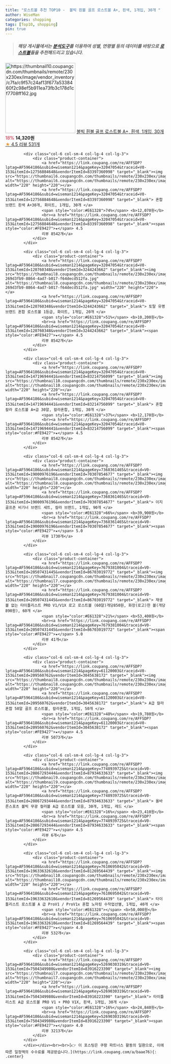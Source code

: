 ```yaml
---
title: "로스트볼 추천 TOP10 -  볼빅 흰볼 골프 로스트볼 A+, 흰색, 1개입, 30개 "
author: WiseMan
categories: shopping
tags: [Top10, shopping]
pin: true
---
```


> ##### 해당 게시물에서는 [**분석도구**](https://itemscout.io/)를 이용하여 **성별**, **연령별** 등의 데이터를 바탕으로 [**로스트볼**](https://link.coupang.com/a/baae76)들을 추천해드리고 있습니다.
<div class="container"><div class="row">
            <div class="col-6 col-sm-4 col-lg-4 col-lg-3">
                <div class="product-container">
                    <a href="https://link.coupang.com/re/AFFSDP?lptag=AF5964186&subid=wiseman1214&pageKey=54724711&traceid=V0-153&itemId=190837817&vendorItemId=3044865544" target="_blank"><img src="https://thumbnail10.coupangcdn.com/thumbnails/remote/230x230ex/image/vendor_inventory/c7fa/c9f57c24af13f677a5338460f2c98ef5b911ea73fb3c178d1cf7708ff162.jpg" alt="https://thumbnail10.coupangcdn.com/thumbnails/remote/230x230ex/image/vendor_inventory/c7fa/c9f57c24af13f677a5338460f2c98ef5b911ea73fb3c178d1cf7708ff162.jpg" width="220" height="220"></a>
                    <a href="https://link.coupang.com/re/AFFSDP?lptag=AF5964186&subid=wiseman1214&pageKey=54724711&traceid=V0-153&itemId=190837817&vendorItemId=3044865544" target="_blank"> 볼빅 흰볼 골프 로스트볼 A+, 흰색, 1개입, 30개 </a>
                    <span style="color:#E61328">18%</span> <b>14,320원</b>
                    <br><a href="https://link.coupang.com/re/AFFSDP?lptag=AF5964186&subid=wiseman1214&pageKey=54724711&traceid=V0-153&itemId=190837817&vendorItemId=3044865544" target="_blank"><span style="color:#FE9427">★</span> 4.5
                    리뷰 531개</a>
                </div>
            </div>
            
            <div class="col-6 col-sm-4 col-lg-4 col-lg-3">
                <div class="product-container">
                    <a href="https://link.coupang.com/re/AFFSDP?lptag=AF5964186&subid=wiseman1214&pageKey=32047054&traceid=V0-153&itemId=12756884648&vendorItemId=83397360998" target="_blank"><img src="https://thumbnail6.coupangcdn.com/thumbnails/remote/230x230ex/image/vendor_inventory/3216/e5b478fcef18ca9d9eb08bc9027e05eb648faa6a33aec0fc2ca912b08420.jpg" alt="https://thumbnail6.coupangcdn.com/thumbnails/remote/230x230ex/image/vendor_inventory/3216/e5b478fcef18ca9d9eb08bc9027e05eb648faa6a33aec0fc2ca912b08420.jpg" width="220" height="220"></a>
                    <a href="https://link.coupang.com/re/AFFSDP?lptag=AF5964186&subid=wiseman1214&pageKey=32047054&traceid=V0-153&itemId=12756884648&vendorItemId=83397360998" target="_blank"> 혼합브랜드 흰색 A+30개, 화이트, 1개입, 30개 </a>
                    <span style="color:#E61328">74%</span> <b>12,070원</b>
                    <br><a href="https://link.coupang.com/re/AFFSDP?lptag=AF5964186&subid=wiseman1214&pageKey=32047054&traceid=V0-153&itemId=12756884648&vendorItemId=83397360998" target="_blank"><span style="color:#FE9427">★</span> 4.5
                    리뷰 8542개</a>
                </div>
            </div>
            
            <div class="col-6 col-sm-4 col-lg-4 col-lg-3">
                <div class="product-container">
                    <a href="https://link.coupang.com/re/AFFSDP?lptag=AF5964186&subid=wiseman1214&pageKey=32047054&traceid=V0-153&itemId=120760348&vendorItemId=3244243662" target="_blank"><img src="https://thumbnail8.coupangcdn.com/thumbnails/remote/230x230ex/image/retail/images/732807840513616-269d3fb9-8864-4ad7-b017-f64decd512fa.jpg" alt="https://thumbnail8.coupangcdn.com/thumbnails/remote/230x230ex/image/retail/images/732807840513616-269d3fb9-8864-4ad7-b017-f64decd512fa.jpg" width="220" height="220"></a>
                    <a href="https://link.coupang.com/re/AFFSDP?lptag=AF5964186&subid=wiseman1214&pageKey=32047054&traceid=V0-153&itemId=120760348&vendorItemId=3244243662" target="_blank"> 토탈 유명브랜드 혼합 로스트볼 1등급, 화이트, 1개입, 20개 </a>
                    <span style="color:#E61328">51%</span> <b>10,200원</b>
                    <br><a href="https://link.coupang.com/re/AFFSDP?lptag=AF5964186&subid=wiseman1214&pageKey=32047054&traceid=V0-153&itemId=120760348&vendorItemId=3244243662" target="_blank"><span style="color:#FE9427">★</span> 4.5
                    리뷰 8542개</a>
                </div>
            </div>
            
            <div class="col-6 col-sm-4 col-lg-4 col-lg-3">
                <div class="product-container">
                    <a href="https://link.coupang.com/re/AFFSDP?lptag=AF5964186&subid=wiseman1214&pageKey=32047054&traceid=V0-153&itemId=14719694441&vendorItemId=83214756099" target="_blank"><img src="https://thumbnail10.coupangcdn.com/thumbnails/remote/230x230ex/image/vendor_inventory/031e/c83cf2532423ae1f68b1ae9f4bf3b0eb64f7cb4b4f18a48d556c0578dcb8.jpg" alt="https://thumbnail10.coupangcdn.com/thumbnails/remote/230x230ex/image/vendor_inventory/031e/c83cf2532423ae1f68b1ae9f4bf3b0eb64f7cb4b4f18a48d556c0578dcb8.jpg" width="220" height="220"></a>
                    <a href="https://link.coupang.com/re/AFFSDP?lptag=AF5964186&subid=wiseman1214&pageKey=32047054&traceid=V0-153&itemId=14719694441&vendorItemId=83214756099" target="_blank"> 혼합 칼라 로스트볼 A+급 30알, 칼라혼합, 1개입, 30개 </a>
                    <span style="color:#E61328">37%</span> <b>12,170원</b>
                    <br><a href="https://link.coupang.com/re/AFFSDP?lptag=AF5964186&subid=wiseman1214&pageKey=32047054&traceid=V0-153&itemId=14719694441&vendorItemId=83214756099" target="_blank"><span style="color:#FE9427">★</span> 4.5
                    리뷰 8542개</a>
                </div>
            </div>
            
            <div class="col-6 col-sm-4 col-lg-4 col-lg-3">
                <div class="product-container">
                    <a href="https://link.coupang.com/re/AFFSDP?lptag=AF5964186&subid=wiseman1214&pageKey=7368361465&traceid=V0-153&itemId=19000976196&vendorItemId=70307854677" target="_blank"><img src="https://thumbnail8.coupangcdn.com/thumbnails/remote/230x230ex/image/vendor_inventory/09d7/a1a1d60d1a86f378a4ae643207d4aa98d50bc8205be3fc6457893ec99f0d.jpg" alt="https://thumbnail8.coupangcdn.com/thumbnails/remote/230x230ex/image/vendor_inventory/09d7/a1a1d60d1a86f378a4ae643207d4aa98d50bc8205be3fc6457893ec99f0d.jpg" width="220" height="220"></a>
                    <a href="https://link.coupang.com/re/AFFSDP?lptag=AF5964186&subid=wiseman1214&pageKey=7368361465&traceid=V0-153&itemId=19000976196&vendorItemId=70307854677" target="_blank"> 이지골프존 비기너 브랜드 세트, 칼라 브랜드, 1개입, 90개 </a>
                    <span style="color:#E61328">66%</span> <b>39,900원</b>
                    <br><a href="https://link.coupang.com/re/AFFSDP?lptag=AF5964186&subid=wiseman1214&pageKey=7368361465&traceid=V0-153&itemId=19000976196&vendorItemId=70307854677" target="_blank"><span style="color:#FE9427">★</span> 5.0
                    리뷰 1730개</a>
                </div>
            </div>
            
            <div class="col-6 col-sm-4 col-lg-4 col-lg-3">
                <div class="product-container">
                    <a href="https://link.coupang.com/re/AFFSDP?lptag=AF5964186&subid=wiseman1214&pageKey=7679381004&traceid=V0-153&itemId=20507431445&vendorItemId=86703019772" target="_blank"><img src="https://thumbnail7.coupangcdn.com/thumbnails/remote/230x230ex/image/vendor_inventory/a3b9/7b4f6a9103b746251fdf8de6047987c1f5891240970ad609d325b485249d.png" alt="https://thumbnail7.coupangcdn.com/thumbnails/remote/230x230ex/image/vendor_inventory/a3b9/7b4f6a9103b746251fdf8de6047987c1f5891240970ad609d325b485249d.png" width="220" height="220"></a>
                    <a href="https://link.coupang.com/re/AFFSDP?lptag=AF5964186&subid=wiseman1214&pageKey=7679381004&traceid=V0-153&itemId=20507431445&vendorItemId=86703019772" target="_blank"> 재생볼 없는 타이틀리스트 PRO V1/V1X 로고 로스트볼 (60알)개당850원, 화장(로고)한 볼(개당 890원), 60개 </a>
                    <span style="color:#E61328">21%</span> <b>53,400원</b>
                    <br><a href="https://link.coupang.com/re/AFFSDP?lptag=AF5964186&subid=wiseman1214&pageKey=7679381004&traceid=V0-153&itemId=20507431445&vendorItemId=86703019772" target="_blank"><span style="color:#FE9427">★</span> 5.0
                    리뷰 41개</a>
                </div>
            </div>
            
            <div class="col-6 col-sm-4 col-lg-4 col-lg-3">
                <div class="product-container">
                    <a href="https://link.coupang.com/re/AFFSDP?lptag=AF5964186&subid=wiseman1214&pageKey=61120003&traceid=V0-153&itemId=209560762&vendorItemId=3045638172" target="_blank"><img src="https://thumbnail8.coupangcdn.com/thumbnails/remote/230x230ex/image/vendor_inventory/70ca/2e205812b67e9a7e0913b54c2aca62cb110333b0620519a5959783ed4e19.jpg" alt="https://thumbnail8.coupangcdn.com/thumbnails/remote/230x230ex/image/vendor_inventory/70ca/2e205812b67e9a7e0913b54c2aca62cb110333b0620519a5959783ed4e19.jpg" width="220" height="220"></a>
                    <a href="https://link.coupang.com/re/AFFSDP?lptag=AF5964186&subid=wiseman1214&pageKey=61120003&traceid=V0-153&itemId=209560762&vendorItemId=3045638172" target="_blank"> A급 칼라 혼합 50알 골프 로스트볼, 칼라혼합, 1개입, 50개 </a>
                    <span style="color:#E61328">48%</span> <b>19,780원</b>
                    <br><a href="https://link.coupang.com/re/AFFSDP?lptag=AF5964186&subid=wiseman1214&pageKey=61120003&traceid=V0-153&itemId=209560762&vendorItemId=3045638172" target="_blank"><span style="color:#FE9427">★</span> 4.5
                    리뷰 5073개</a>
                </div>
            </div>
            
            <div class="col-6 col-sm-4 col-lg-4 col-lg-3">
                <div class="product-container">
                    <a href="https://link.coupang.com/re/AFFSDP?lptag=AF5964186&subid=wiseman1214&pageKey=7748939725&traceid=V0-153&itemId=20867293444&vendorItemId=87934633633" target="_blank"><img src="https://thumbnail9.coupangcdn.com/thumbnails/remote/230x230ex/image/vendor_inventory/797f/11a6bde9faeca4ca66ea730ae4ba14316bca233b36961606dcabcb966d09.jpg" alt="https://thumbnail9.coupangcdn.com/thumbnails/remote/230x230ex/image/vendor_inventory/797f/11a6bde9faeca4ca66ea730ae4ba14316bca233b36961606dcabcb966d09.jpg" width="220" height="220"></a>
                    <a href="https://link.coupang.com/re/AFFSDP?lptag=AF5964186&subid=wiseman1214&pageKey=7748939725&traceid=V0-153&itemId=20867293444&vendorItemId=87934633633" target="_blank"> 올바른스포츠 볼빅 무광 컬러볼 A급 로스트볼 모음, 30개, 1개입, 레드 </a>
                    <span style="color:#E61328">16%</span> <b>23,410원</b>
                    <br><a href="https://link.coupang.com/re/AFFSDP?lptag=AF5964186&subid=wiseman1214&pageKey=7748939725&traceid=V0-153&itemId=20867293444&vendorItemId=87934633633" target="_blank"><span style="color:#FE9427">★</span> 4.5
                    리뷰 6개</a>
                </div>
            </div>
            
            <div class="col-6 col-sm-4 col-lg-4 col-lg-3">
                <div class="product-container">
                    <a href="https://link.coupang.com/re/AFFSDP?lptag=AF5964186&subid=wiseman1214&pageKey=7610695042&traceid=V0-153&itemId=19633632610&vendorItemId=81269564439" target="_blank"><img src="https://thumbnail10.coupangcdn.com/thumbnails/remote/230x230ex/image/vendor_inventory/6a1e/7b8e9f645edd3481b22eb4ec5986abc1a234a6d7209e78e1e269dee2c602.jpg" alt="https://thumbnail10.coupangcdn.com/thumbnails/remote/230x230ex/image/vendor_inventory/6a1e/7b8e9f645edd3481b22eb4ec5986abc1a234a6d7209e78e1e269dee2c602.jpg" width="220" height="220"></a>
                    <a href="https://link.coupang.com/re/AFFSDP?lptag=AF5964186&subid=wiseman1214&pageKey=7610695042&traceid=V0-153&itemId=19633632610&vendorItemId=81269564439" target="_blank"> 타이틀리스트 로스트볼 A 급 ProV1 / ProV1x 혼합 노마킹 수작업선별, 1개입, 40개 </a>
                    <span style="color:#E61328"></span> <b>50,000원</b>
                    <br><a href="https://link.coupang.com/re/AFFSDP?lptag=AF5964186&subid=wiseman1214&pageKey=7610695042&traceid=V0-153&itemId=19633632610&vendorItemId=81269564439" target="_blank"><span style="color:#FE9427">★</span> 4.0
                    리뷰 532개</a>
                </div>
            </div>
            
            <div class="col-6 col-sm-4 col-lg-4 col-lg-3">
                <div class="product-container">
                    <a href="https://link.coupang.com/re/AFFSDP?lptag=AF5964186&subid=wiseman1214&pageKey=5269030319&traceid=V0-153&itemId=7504349980&vendorItemId=83916223390" target="_blank"><img src="https://thumbnail7.coupangcdn.com/thumbnails/remote/230x230ex/image/vendor_inventory/90ce/6361067afaf4f3ad995e2216993a4529c7bfd0d9ae3ee00ecccf8838806f.jpg" alt="https://thumbnail7.coupangcdn.com/thumbnails/remote/230x230ex/image/vendor_inventory/90ce/6361067afaf4f3ad995e2216993a4529c7bfd0d9ae3ee00ecccf8838806f.jpg" width="220" height="220"></a>
                    <a href="https://link.coupang.com/re/AFFSDP?lptag=AF5964186&subid=wiseman1214&pageKey=5269030319&traceid=V0-153&itemId=7504349980&vendorItemId=83916223390" target="_blank"> 타이틀리스트 A급 로스트볼 PRO V1 + PRO V1X, 흰색, 1개입, 30개 </a>
                    <span style="color:#E61328">16%</span> <b>24,840원</b>
                    <br><a href="https://link.coupang.com/re/AFFSDP?lptag=AF5964186&subid=wiseman1214&pageKey=5269030319&traceid=V0-153&itemId=7504349980&vendorItemId=83916223390" target="_blank"><span style="color:#FE9427">★</span> 4.0
                    리뷰 3213개</a>
                </div>
            </div>
            </div></div><br><br>[👉 이 포스팅은 쿠팡 파트너스 활동의 일환으로, 이에 따른 일정액의 수수료를 제공받습니다.](https://link.coupang.com/a/baae76){: .center}